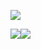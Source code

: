 ![](http://github-profile-summary-cards.vercel.app/api/cards/profile-details?username=rossvold&theme=tokyonight)

![](http://github-profile-summary-cards.vercel.app/api/cards/productive-time?username=rossvold&theme=tokyonight&cetOffset=0)![](http://github-profile-summary-cards.vercel.app/api/cards/repos-per-language?username=rossvold&theme=tokyonight) 
